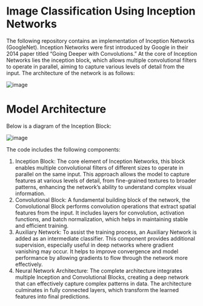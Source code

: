 # Image Classification Using Inception Networks

The following repository contains an implementation of Inception Networks (GoogleNet). Inception Networks were first introduced by Google in their 2014 paper titled “Going Deeper with Convolutions.” At the core of Inception Networks lies the inception block, which allows multiple convolutional filters to operate in parallel, aiming to capture various levels of detail from the input. The architecture of the network is as follows:
  
![image](https://github.com/user-attachments/assets/a29de052-88da-4dbb-bd84-75965341c2ec)


# Model Architecture
Below is a diagram of the Inception Block:

![image](https://github.com/user-attachments/assets/ee3f803e-808f-4acb-928d-2256ce534f7a)

The code includes the following components:

1. Inception Block: The core element of Inception Networks, this block enables multiple convolutional filters of different sizes to operate in parallel on the same input. This approach allows the model to capture features at various levels of detail, from fine-grained textures to broader patterns, enhancing the network’s ability to understand complex visual information.   
2.	Convolutional Block: A fundamental building block of the network, the Convolutional Block performs convolution operations that extract spatial features from the input. It includes layers for convolution, activation functions, and batch normalization, which helps in maintaining stable and efficient training.
3.	Auxiliary Network: To assist the training process, an Auxiliary Network is added as an intermediate classifier. This component provides additional supervision, especially useful in deep networks where gradient vanishing may occur. It helps to improve convergence and model performance by allowing gradients to flow through the network more effectively.   
4.	Neural Network Architecture: The complete architecture integrates multiple Inception and Convolutional Blocks, creating a deep network that can effectively capture complex patterns in data. The architecture culminates in fully connected layers, which transform the learned features into final predictions.   
  
